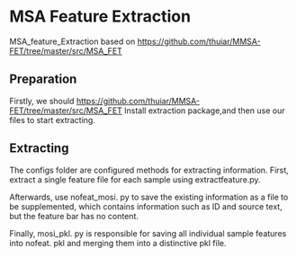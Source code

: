 # MSA Feature Extraction
MSA_feature_Extraction based on https://github.com/thuiar/MMSA-FET/tree/master/src/MSA_FET
## Preparation
Firstly, we should https://github.com/thuiar/MMSA-FET/tree/master/src/MSA_FET Install extraction package,and then use our files to start extracting.
## Extracting
The configs folder are configured methods for extracting information.
First, extract a single feature file for each sample using extractfeature.py.

Afterwards, use nofeat_mosi. py to save the existing information as a file to be supplemented, which contains information such as ID and source text, but the feature bar has no content.

Finally, mosi_pkl. py is responsible for saving all individual sample features into nofeat. pkl and merging them into a distinctive pkl file.
